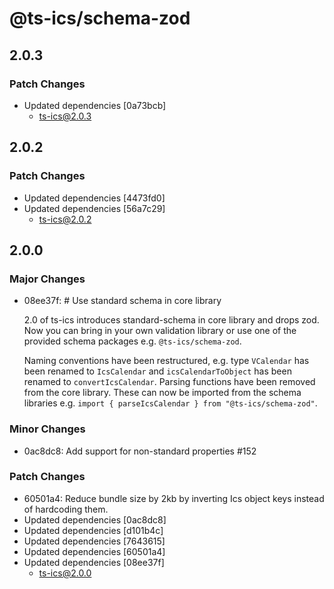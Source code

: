 # @ts-ics/schema-zod

## 2.0.3

### Patch Changes

- Updated dependencies [0a73bcb]
  - ts-ics@2.0.3

## 2.0.2

### Patch Changes

- Updated dependencies [4473fd0]
- Updated dependencies [56a7c29]
  - ts-ics@2.0.2

## 2.0.0

### Major Changes

- 08ee37f: # Use standard schema in core library

  2.0 of ts-ics introduces standard-schema in core library and drops zod. Now you can bring in your own validation library or use one of the provided schema packages e.g. `@ts-ics/schema-zod`.

  Naming conventions have been restructured, e.g. type `VCalendar` has been renamed to `IcsCalendar` and `icsCalendarToObject` has been renamed to `convertIcsCalendar`.
  Parsing functions have been removed from the core library. These can now be imported from the schema libraries e.g. `import { parseIcsCalendar } from "@ts-ics/schema-zod"`.

### Minor Changes

- 0ac8dc8: Add support for non-standard properties #152

### Patch Changes

- 60501a4: Reduce bundle size by 2kb by inverting Ics object keys instead of hardcoding them.
- Updated dependencies [0ac8dc8]
- Updated dependencies [d101b4c]
- Updated dependencies [7643615]
- Updated dependencies [60501a4]
- Updated dependencies [08ee37f]
  - ts-ics@2.0.0
